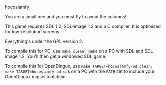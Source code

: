hocoslamfy

You are a small bee and you must fly to avoid the columns!

This game requires SDL 1.2, SDL-image 1.2 and a C compiler. It is optimised for low-resolution screens.

Everything's under the GPL version 2.

To compile this for PC, use `make clean; make` on a PC with SDL and SDL-image 1.2. You'll then get a windowed SDL game.

To compile this for OpenDingux, use `make TARGET=hocoslamfy-od clean; make TARGET=hocoslamfy-od opk` on a PC with the `PATH` set to include your OpenDingux mipsel toolchain.